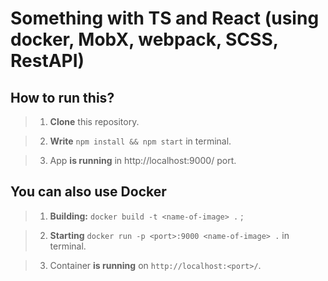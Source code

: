 # Something with TS and React (using docker, MobX, webpack, SCSS, RestAPI)


## How to run this?
> 1) **Clone** this repository.

> 2) **Write** `npm install && npm start` in terminal.

> 3) App **is running** in http://localhost:9000/ port.


## You can also use Docker

> 1) **Building:** `docker build -t <name-of-image> .` ;

> 2) **Starting** `docker run -p <port>:9000 <name-of-image> .` in terminal.

> 3) Container **is running** on `http://localhost:<port>/`.


